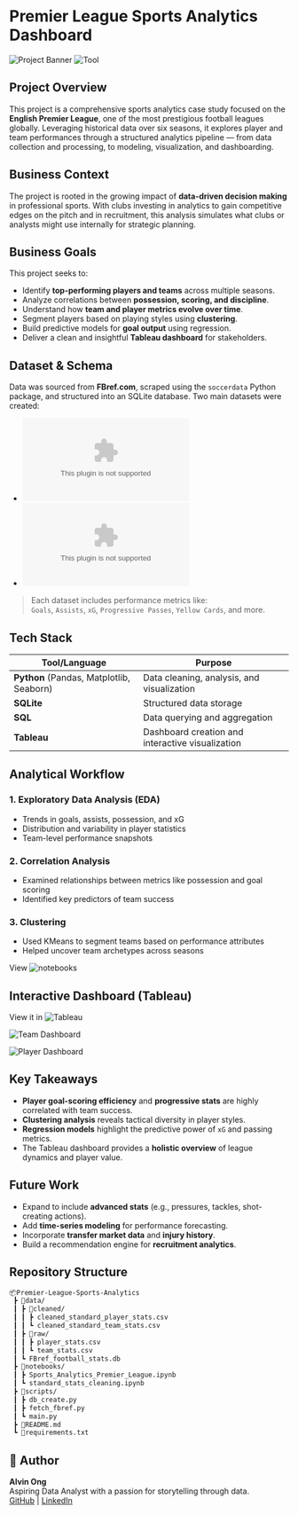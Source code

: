 
# Premier League Sports Analytics Dashboard

![Project Banner](https://img.shields.io/badge/Status-Complete-success?style=flat-square)
![Tool](https://img.shields.io/badge/Built%20with-Python%20%7C%20SQL%20%7C%20Tableau-blue?style=flat-square)

## Project Overview

This project is a comprehensive sports analytics case study focused on the **English Premier League**, one of the most prestigious football leagues globally. Leveraging historical data over six seasons, it explores player and team performances through a structured analytics pipeline — from data collection and processing, to modeling, visualization, and dashboarding.

## Business Context

The project is rooted in the growing impact of **data-driven decision making** in professional sports. With clubs investing in analytics to gain competitive edges on the pitch and in recruitment, this analysis simulates what clubs or analysts might use internally for strategic planning.

## Business Goals

This project seeks to:
- Identify **top-performing players and teams** across multiple seasons.
- Analyze correlations between **possession, scoring, and discipline**.
- Understand how **team and player metrics evolve over time**.
- Segment players based on playing styles using **clustering**.
- Build predictive models for **goal output** using regression.
- Deliver a clean and insightful **Tableau dashboard** for stakeholders.

## Dataset & Schema

Data was sourced from **FBref.com**, scraped using the `soccerdata` Python package, and structured into an SQLite database. Two main datasets were created:

- ![**cleaned_standard_player_stats.csv**](https://github.com/AlvinOng98/premier-league-analysis/blob/main/data/cleaned/cleaned_standard_player_stats.csv)
- ![**cleaned_standard_team_stats.csv**](https://github.com/AlvinOng98/premier-league-analysis/blob/main/data/cleaned/cleaned_standard_team_stats.csv)

> Each dataset includes performance metrics like:  
> `Goals`, `Assists`, `xG`, `Progressive Passes`, `Yellow Cards`, and more.

## Tech Stack

| Tool/Language | Purpose |
|---------------|---------|
| **Python** (Pandas, Matplotlib, Seaborn) | Data cleaning, analysis, and visualization |
| **SQLite** | Structured data storage |
| **SQL** | Data querying and aggregation |
| **Tableau** | Dashboard creation and interactive visualization |

## Analytical Workflow

### 1. **Exploratory Data Analysis (EDA)**
- Trends in goals, assists, possession, and xG
- Distribution and variability in player statistics
- Team-level performance snapshots

### 2. **Correlation Analysis**
- Examined relationships between metrics like possession and goal scoring
- Identified key predictors of team success

### 3. **Clustering**
- Used KMeans to segment teams based on performance attributes
- Helped uncover team archetypes across seasons

View ![notebooks](https://github.com/AlvinOng98/premier-league-analysis/tree/main/notebooks)

## Interactive Dashboard (Tableau)

View it in ![Tableau](https://public.tableau.com/views/PremierLeagueTeamStats_17453048145010/TeamDashboard?:language=en-GB&:sid=&:redirect=auth&:display_count=n&:origin=viz_share_link)

![Team Dashboard](https://github.com/user-attachments/assets/8953a039-823c-4e84-95e1-a124f3e58a83)

![Player Dashboard](https://github.com/user-attachments/assets/ab213f0c-b831-4c53-9256-0104fd308cbc)

## Key Takeaways

- **Player goal-scoring efficiency** and **progressive stats** are highly correlated with team success.
- **Clustering analysis** reveals tactical diversity in player styles.
- **Regression models** highlight the predictive power of `xG` and passing metrics.
- The Tableau dashboard provides a **holistic overview** of league dynamics and player value.

## Future Work

- Expand to include **advanced stats** (e.g., pressures, tackles, shot-creating actions).
- Add **time-series modeling** for performance forecasting.
- Incorporate **transfer market data** and **injury history**.
- Build a recommendation engine for **recruitment analytics**.

## Repository Structure

```bash
📦Premier-League-Sports-Analytics
 ┣ 📁data/
 ┃ ┣ 📁cleaned/
 ┃ ┃ ┣ cleaned_standard_player_stats.csv
 ┃ ┃ ┗ cleaned_standard_team_stats.csv
 ┃ ┣ 📁raw/
 ┃ ┃ ┣ player_stats.csv
 ┃ ┃ ┗ team_stats.csv
 ┃ ┗ FBref_football_stats.db
 ┣ 📁notebooks/
 ┃ ┣ Sports_Analytics_Premier_League.ipynb
 ┃ ┗ standard_stats_cleaning.ipynb
 ┣ 📁scripts/
 ┃ ┣ db_create.py
 ┃ ┣ fetch_fbref.py
 ┃ ┗ main.py
 ┣ 📄README.md
 ┗ 📄requirements.txt
```

## 🧠 Author

**Alvin Ong**  
Aspiring Data Analyst with a passion for storytelling through data.  
[GitHub](https://github.com/AlvinOng98) | [LinkedIn](https://www.linkedin.com/in/alvinong98/)
